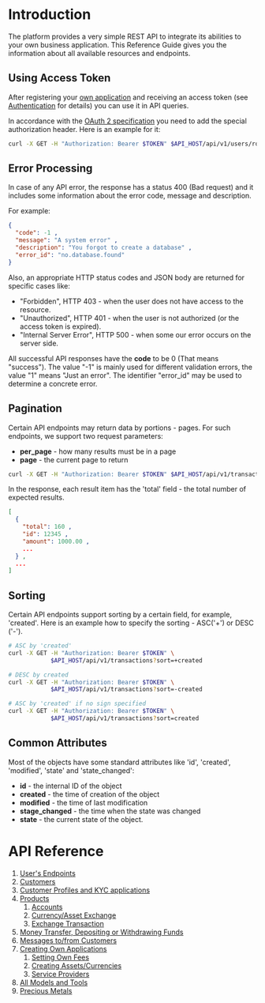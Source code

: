 # Introduction

The platform provides a very simple REST API to integrate its abilities to your own
business application. This Reference Guide gives you the information about all
available resources and endpoints.

## Using Access Token

After registering your [own application](./applications/registration.md) and receiving an access token
(see [Authentication](./authentication.md) for details) you can use it in API queries.

In accordance with the [OAuth 2 specification](https://tools.ietf.org/html/rfc6749) you need to add the special authorization header.
Here is an example for it:

```bash
curl -X GET -H "Authorization: Bearer $TOKEN" $API_HOST/api/v1/users/roles
```

## Error Processing

In case of any API error, the response has a status 400 (Bad request) and it includes
some information about the error code, message and description.

For example:

```json
{
  "code": -1 ,
  "message": "A system error" ,
  "description": "You forgot to create a database" ,
  "error_id": "no.database.found"
}
```

Also, an appropriate HTTP status codes and JSON body are returned for specific cases like:

* "Forbidden", HTTP 403 - when the user does not have access to the resource.
* "Unauthorized", HTTP 401 - when the user is not authorized (or the access token is expired).
* "Internal Server Error", HTTP 500 - when some our error occurs on the server side.

All successful API responses have the **code** to be 0 (That means "success").
The value "-1" is mainly used for different validation errors, the value "1" means
"Just an error". The identifier "error_id" may be used to determine a concrete error.

## Pagination

Certain API endpoints may return data by portions - pages. For such endpoints, we support
two request parameters:

- **per_page** - how many results must be in a page
- **page** - the current page to return

```bash
curl -X GET -H "Authorization: Bearer $TOKEN" $API_HOST/api/v1/transactions?per_page=10&page=2 
```

In the response, each result item has the 'total' field - the total number of expected
results.

```json
[
  {
    "total": 160 ,
    "id": 12345 ,
    "amount": 1000.00 ,
    ...
  } ,
  ...
]
```

## Sorting

Certain API endpoints support sorting by a certain field, for example, 'created'.
Here is an example how to specify the sorting - ASC('+') or DESC ('-').

```bash
# ASC by 'created'
curl -X GET -H "Authorization: Bearer $TOKEN" \
            $API_HOST/api/v1/transactions?sort=+created

# DESC by created             
curl -X GET -H "Authorization: Bearer $TOKEN" \
            $API_HOST/api/v1/transactions?sort=-created 

# ASC by 'created' if no sign specified
curl -X GET -H "Authorization: Bearer $TOKEN" \
            $API_HOST/api/v1/transactions?sort=created

```

## Common Attributes

Most of the objects have some standard attributes like 'id', 'created', 'modified', 'state' and
'state_changed':

- **id** - the internal ID of the object
- **created** - the time of creation of the object
- **modified** - the time of last modification
- **stage_changed** - the time when the state was changed
- **state** - the current state of the object.

# API Reference

1. [User's Endpoints](./roles.md)
2. [Customers](./customers.md)
3. [Customer Profiles and KYC applications](./profile/profiles.md)
4. [Products](./products/products.md)
    1. [Accounts](./products/accounts.md)
    2. [Currency/Asset Exchange](./products/assets.md)
    3. [Exchange Transaction](./products/exchangetransaction.md)
5. [Money Transfer, Depositing or Withdrawing Funds](./transactions/transactions.md)
6. [Messages to/from Customers](./messages.md)
7. [Creating Own Applications](./applications/applications.md)
    1. [Setting Own Fees](./applications/fees.md)
    2. [Creating Assets/Currencies](./applications/own_assets.md)
    3. [Service Providers](./applications/providers.md)
8. [All Models and Tools](./models/models.md)
8. [Precious Metals](./products/preciousmetals.md)
